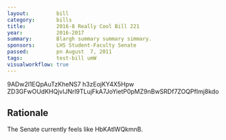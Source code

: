 ```yaml
---
layout:         bill
category:       bills
title:          2016-8 Really Cool Bill 221
year:           2016-2017
summary:        Blargh summary summary simmary.
sponsors:       LHS Student-Faculty Senate
passed:         pn August  7, 2011
tags:           test-bill umW
visualworkflow: true
---
```



9ADw2l1EQpAuTzKheNS7 h3zEojKY4X5Hpw ZD3GFwOUdKHQjvlJNrl9TLujFkA7JoYietP0pMZ9nBwSRDf7ZOQPfImj8kdo 




Rationale
---------
The Senate currently feels like HbKAtlWQkmnB.
